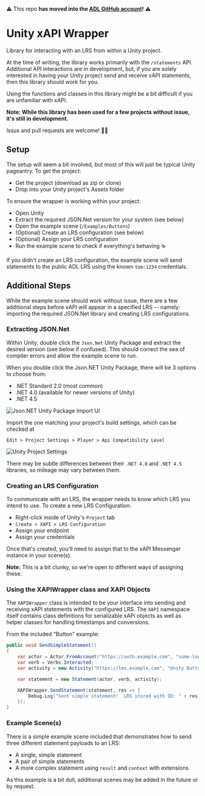 ⚠ This repo **has moved into the [ADL GitHub account](https://github.com/adlnet/Unity-xAPI-Wrapper/)!** ⚠

# Unity xAPI Wrapper
Library for interacting with an LRS from within a Unity project.

At the time of writing, the library works primarily with the `/statements` API.  Additional API interactions are in development, but,
if you are solely interested in having your Unity project send and receive xAPI statements, then this library should work for you.

Using the functions and classes in this library might be a bit difficult if you are unfamiliar with xAPI.

**Note: While this library has been used for a few projects without issue, it's still in development.**

Issus and pull requests are welcome! 🎈👏

## Setup
The setup will seem a bit involved, but most of this will just be typical Unity pageantry.  To get the project:
- Get the project (download as zip or clone)
- Drop into your Unity project's Assets folder

To ensure the wrapper is working within your project:
- Open Unity
- Extract the required JSON.Net version for your system (see below)
- Open the example scene (`/Examples/Buttons`)
- (Optional) Create an LRS configuration (see below)
- (Optional) Assign your LRS configuration
- Run the example scene to check if everything's behaving ☕

If you didn't create an LRS configuration, the example scene will send statements to the public ADL LRS using the known `tom:1234` credentials.

## Additional Steps
While the example scene should work without issue, there are a few additional steps before xAPI will appear
in a specified LRS -- namely: importing the required JSON.Net library and creating LRS configurations.

### Extracting JSON.Net
Within Unity, double click the `Json.Net` Unity Package and extract the desired version (see below if confused).  This should correct the sea of compiler
errors and allow the example scene to run.

When you double click the Json.NET Unity Package, there will be 3 options to choose from:
- .NET Standard 2.0 (most common)
- .NET 4.0 (available for newer versions of Unity)
- .NET 4.5

![Json.NET Unity Package Import UI](https://i.imgur.com/yzcpGec.png)

Import the one matching your project's build settings, which can be checked at
```
Edit > Project Settings > Player > Api Compatibility Level
```
![Unity Project Settings](https://i.imgur.com/vEfGztT.png)

There may be subtle differences between their `.NET 4.0` and `.NET 4.5` libraries, so mileage may vary between them.  


### Creating an LRS Configuration
To communicate with an LRS, the wrapper needs to know which LRS you intend to use.  To create a new
LRS Configuration:
- Right-click inside of Unity's `Project` tab
- `Create > XAPI > LRS Configuration`
- Assign your endpoint
- Assign your credentials

Once that's created, you'll need to assign that to the xAPI Messenger instance in your scene(s).  

**Note:** This is a bit clunky, so we're open to different ways of assigning these.



### Using the XAPIWrapper class and XAPI Objects
The `XAPIWrapper` class is intended to be your interface into sending and receiving xAPI statements with the configured LRS.  The
`XAPI` namespace itself contains class definitions for serializable xAPi objects as well as helper classes for handling timestamps
and conversions.

From the included "Button" example:
```csharp
public void SendSimpleStatement()
{
    var actor = Actor.FromAccount("https://auth.example.com", "some-long-user-id", name: "some-user-name");
    var verb = Verbs.Interacted;
    var activity = new Activity("https://lms.example.com", "Unity Button Example");

    var statement = new Statement(actor, verb, activity);

    XAPIWrapper.SendStatement(statement, res => {
        Debug.Log("Sent simple statement!  LRS stored with ID: " + res.StatementID); 
    });
}
```

### Example Scene(s)
There is a simple example scene included that demonstrates how to send three different statement payloads to an LRS:
- A single, simple statement
- A pair of simple statements
- A more complex statement using `result` and `context` with extensions

As this example is a bit dull, additional scenes may be added in the future or by request.

